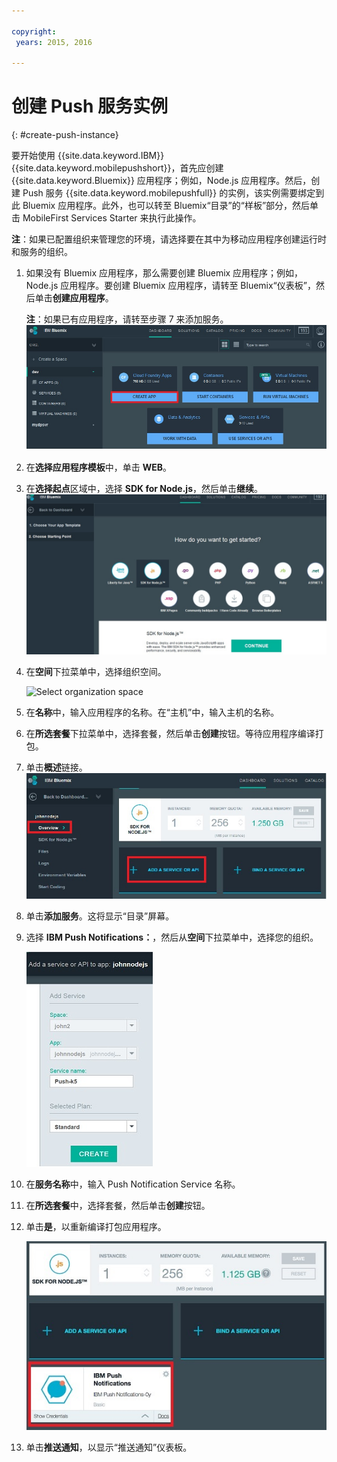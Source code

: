 ```yaml
---

copyright:
 years: 2015, 2016

---
```


# 创建 Push 服务实例
{: #create-push-instance}

要开始使用 {{site.data.keyword.IBM}} {{site.data.keyword.mobilepushshort}}，首先应创建 {{site.data.keyword.Bluemix}} 应用程序；例如，Node.js 应用程序。然后，创建 Push 服务 {{site.data.keyword.mobilepushfull}} 的实例，该实例需要绑定到此 Bluemix 应用程序。此外，也可以转至 Bluemix“目录”的“样板”部分，然后单击 MobileFirst Services Starter 来执行此操作。

**注**：如果已配置组织来管理您的环境，请选择要在其中为移动应用程序创建运行时和服务的组织。


1. 如果没有 Bluemix 应用程序，那么需要创建 Bluemix 应用程序；例如，Node.js 应用程序。要创建 Bluemix 应用程序，请转至 Bluemix“仪表板”，然后单击**创建应用程序**。

	**注**：如果已有应用程序，请转至步骤 7 来添加服务。![创建服务实例](images/create_service_instance1.jpg "创建服务实例")

1. 在**选择应用程序模板**中，单击 **WEB**。

3. 在**选择起点**区域中，选择 **SDK for Node.js**，然后单击**继续**。![起点](images/create_service_nodejs2.jpg)

4. 在**空间**下拉菜单中，选择组织空间。

	![
Select organization space](images/create_a_service3.jpg)
1. 在**名称**中，输入应用程序的名称。在“主机”中，输入主机的名称。

1. 在**所选套餐**下拉菜单中，选择套餐，然后单击**创建**按钮。等待应用程序编译打包。

1. 单击**概述**链接。![添加服务](images/create_service_add4.jpg)
1. 单击**添加服务**。这将显示“目录”屏幕。

1. 选择 **IBM Push Notifications：**，然后从**空间**下拉菜单中，选择您的组织。

	![组织空间下拉菜单](images/create_service_org.jpg)
1. 在**服务名称**中，输入 Push Notification Service 名称。

1. 在**所选套餐**中，选择套餐，然后单击**创建**按钮。

1. 单击**是**，以重新编译打包应用程序。

	![IBM Push Notification Service](images/create_service_notification5.jpg)

1. 单击**推送通知**，以显示“推送通知”仪表板。
